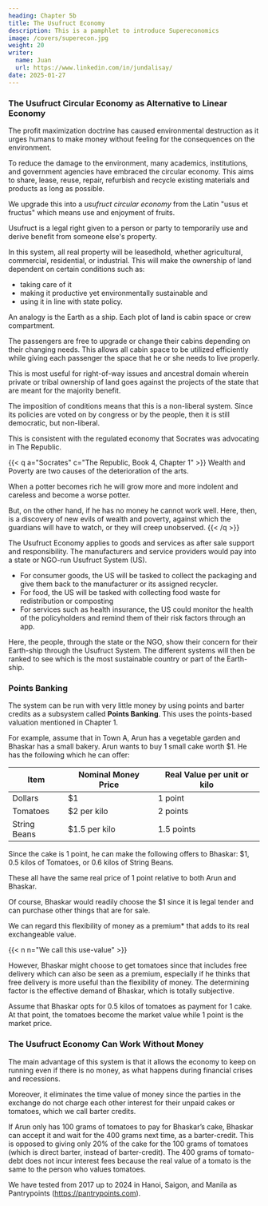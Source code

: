 ```yaml
---
heading: Chapter 5b
title: The Usufruct Economy
description: This is a pamphlet to introduce Supereconomics
image: /covers/superecon.jpg
weight: 20
writer:
  name: Juan
  url: https://www.linkedin.com/in/jundalisay/
date: 2025-01-27
---
```



### The Usufruct Circular Economy as Alternative to Linear Economy

The profit maximization doctrine has caused environmental destruction as it urges humans to make money without feeling for the consequences on the environment.

To reduce the damage to the environment, many academics, institutions, and government agencies have embraced the circular economy. This aims to share, lease, reuse, repair, refurbish and recycle existing materials and products as long as possible. 

We upgrade this into a *usufruct circular economy* from the Latin "usus et fructus" which means use and enjoyment of fruits. 

Usufruct is a legal right given to a person or party to temporarily use and derive benefit from someone else's property.

In this system, all real property will be leasedhold, whether agricultural, commercial, residential, or industrial. This will make the ownership of land dependent on certain conditions such as:
- taking care of it
- making it productive yet environmentally sustainable and
- using it in line with state policy. 

An analogy is the Earth as a ship. Each plot of land is cabin space or crew compartment.

The passengers are free to upgrade or change their cabins depending on their changing needs. This allows all cabin space to be utilized efficiently while giving each passenger the space that he or she needs to live properly.

This is most useful for right-of-way issues and ancestral domain wherein private or tribal ownership of land goes against the projects of the state that are meant for the majority benefit.  

The imposition of conditions means that this is a non-liberal system. Since its policies are voted on by congress or by the people, then it is still democratic, but non-liberal.

This is consistent with the regulated economy that Socrates was advocating in The Republic.


{{< q a="Socrates" c="The Republic, Book 4, Chapter 1" >}}
Wealth and Poverty are two causes of the deterioration of the arts. 

When a potter becomes rich he will grow more and more indolent and careless and become a worse potter.

But, on the other hand, if he has no money he cannot work well. Here, then, is a discovery of new evils of wealth and poverty, against which the guardians will have to watch, or they will creep unobserved.
{{< /q >}}


The Usufruct Economy applies to goods and services as after sale support and responsibility. The manufacturers and service providers would pay into a state or NGO-run Usufruct System (US). 

- For consumer goods, the US will be tasked to collect the packaging and give them back to the manufacturer or its assigned recycler.
- For food, the US will be tasked with collecting food waste for redistribution or composting
- For services such as health insurance, the US could monitor the health of the policyholders and remind them of their risk factors through an app.

Here, the people, through the state or the NGO, show their concern for their Earth-ship through the Usufruct System. The different systems will then be ranked to see which is the most sustainable country or part of the Earth-ship.


### Points Banking 

The system can be run with very little money by using points and barter credits as a subsystem called **Points Banking**. This uses the points-based valuation mentioned in Chapter 1. 

For example, assume that in Town A, Arun has a vegetable garden and Bhaskar has a small bakery. Arun wants to buy 1 small cake worth $1. He has the following which he can offer:


Item | Nominal Money Price | Real Value per unit or kilo
--- | --- | ---
Dollars | $1 | 1 point
Tomatoes | $2 per kilo | 2 points 
String Beans | $1.5 per kilo | 1.5 points


Since the cake is 1 point, he can make the following offers to Bhaskar: $1, 0.5 kilos of Tomatoes, or 0.6 kilos of String Beans.

These all have the same real price of 1 point relative to both Arun and Bhaskar.

Of course, Bhaskar would readily choose the $1 since it is legal tender and can purchase other things that are for sale.

We can regard this flexibility of money as a premium* that adds to its real exchangeable value. 

{{< n n="We call this use-value" >}}


However, Bhaskar might choose to get tomatoes since that includes free delivery which can also be seen as a premium, especially if he thinks that free delivery is more useful than the flexibility of money. The determining factor is the effective demand of Bhaskar, which is totally subjective.

Assume that Bhaskar opts for 0.5 kilos of tomatoes as payment for 1 cake. At that point, the tomatoes become the market value while 1 point is the market price. 


### The Usufruct Economy Can Work Without Money

The main advantage of this system is that it allows the economy to keep on running even if there is no money, as what happens during financial crises and recessions.

Moreover, it eliminates the time value of money since the parties in the exchange do not charge each other interest for their unpaid cakes or tomatoes, which we call barter credits. 

If Arun only has 100 grams of tomatoes to pay for Bhaskar’s cake, Bhaskar can accept it and wait for the 400 grams next time, as a barter-credit. This is opposed to giving only 20% of the cake for the 100 grams of tomatoes (which is direct barter, instead of barter-credit). The 400 grams of tomato-debt does not incur interest fees because the real value of a tomato is the same to the person who values tomatoes. 

We have tested from 2017 up to 2024 in Hanoi, Saigon, and Manila as Pantrypoints (https://pantrypoints.com). 
 